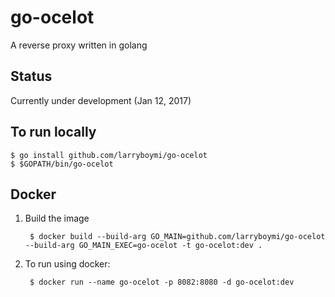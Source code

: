 # go-ocelot
A reverse proxy written in golang

## Status
Currently under development (Jan 12, 2017)

## To run locally
    $ go install github.com/larryboymi/go-ocelot
    $ $GOPATH/bin/go-ocelot

## Docker
1. Build the image

        $ docker build --build-arg GO_MAIN=github.com/larryboymi/go-ocelot --build-arg GO_MAIN_EXEC=go-ocelot -t go-ocelot:dev .

2. To run using docker:

        $ docker run --name go-ocelot -p 8082:8080 -d go-ocelot:dev
